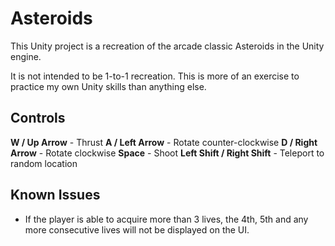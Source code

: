 # Asteroids

This Unity project is a recreation of the arcade classic Asteroids in the Unity engine.

It is not intended to be 1-to-1 recreation. This is more of an exercise to practice my own Unity skills than anything else.

## Controls

**W / Up Arrow** - Thrust
**A / Left Arrow** - Rotate counter-clockwise
**D / Right Arrow** - Rotate clockwise
**Space** - Shoot
**Left Shift / Right Shift** - Teleport to random location

## Known Issues

* If the player is able to acquire more than 3 lives, the 4th, 5th and any more consecutive lives will not be displayed on the UI.